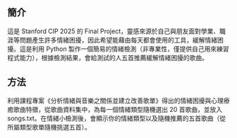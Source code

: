 ## 簡介
這是 Stanford CIP 2025 的 Final Project，靈感來源於自己與朋友面對學業、職涯等問題產生許多情緒困擾，因此希望能藉由每天都會使用的工具，緩解情緒困擾。這是利用 Python 製作一個簡易的情緒檢測（非專業性，僅提供自己用來練習程式能力），根據檢測結果，會給測試的人五首推薦緩解情緒困擾的歌曲。

## 方法
利用課程專案《分析情緒與音樂之關係並建立改善歌單》得出的情緒困擾與心理療癒歌曲特徵，從歌曲資料集中，為每一個情緒類型隨機選出 20 首歌曲，並放入 songs.txt。在情緒小檢測後，會顯示你的情緒類型以及隨機推薦的五首歌曲（從所屬類型歌單隨機挑選五首）。
